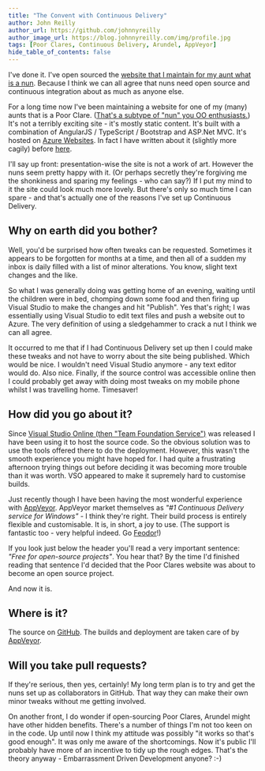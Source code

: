 ```yaml
---
title: "The Convent with Continuous Delivery"
author: John Reilly
author_url: https://github.com/johnnyreilly
author_image_url: https://blog.johnnyreilly.com/img/profile.jpg
tags: [Poor Clares, Continuous Delivery, Arundel, AppVeyor]
hide_table_of_contents: false
---
```

I've done it. I've open sourced the [website that I maintain for my aunt what is a nun](http://www.poorclaresarundel.org/). Because I think we can all agree that nuns need open source and continuous integration about as much as anyone else.

 For a long time now I've been maintaining a website for one of my (many) aunts that is a Poor Clare. ([That's a subtype of "nun" you OO enthusiasts.](https://en.wikipedia.org/wiki/Subtyping)) It's not a terribly exciting site - it's mostly static content. It's built with a combination of AngularJS / TypeScript / Bootstrap and ASP.Net MVC. It's hosted on [Azure Websites](http://azure.microsoft.com/en-us/documentation/services/websites/). In fact I have written about it (slightly more cagily) before [here](https://blog.johnnyreilly.com/2014/06/migrating-from-angularjs-to-angularts.html).

I'll say up front: presentation-wise the site is not a work of art. However the nuns seem pretty happy with it. (Or perhaps secretly they're forgiving me the shonkiness and sparing my feelings - who can say?) If I put my mind to it the site could look much more lovely. But there's only so much time I can spare - and that's actually one of the reasons I've set up Continuous Delivery.

## Why on earth did you bother?

Well, you'd be surprised how often tweaks can be requested. Sometimes it appears to be forgotten for months at a time, and then all of a sudden my inbox is daily filled with a list of minor alterations. You know, slight text changes and the like.

So what I was generally doing was getting home of an evening, waiting until the children were in bed, chomping down some food and then firing up Visual Studio to make the changes and hit "Publish". Yes that's right; I was essentially using Visual Studio to edit text files and push a website out to Azure. The very definition of using a sledgehammer to crack a nut I think we can all agree.

It occurred to me that if I had Continuous Delivery set up then I could make these tweaks and not have to worry about the site being published. Which would be nice. I wouldn't need Visual Studio anymore - any text editor would do. Also nice. Finally, if the source control was accessible online then I could probably get away with doing most tweaks on my mobile phone whilst I was travelling home. Timesaver!

## How did you go about it?

Since [Visual Studio Online (then "Team Foundation Service")](http://www.visualstudioonline.com) was released I have been using it to host the source code. So the obvious solution was to use the tools offered there to do the deployment. However, this wasn't the smooth experience you might have hoped for. I had quite a frustrating afternoon trying things out before deciding it was becoming more trouble than it was worth. VSO appeared to make it supremely hard to customise builds.

Just recently though I have been having the most wonderful experience with [AppVeyor](http://www.appveyor.com/). AppVeyor market themselves as *"#1 Continuous Delivery service for Windows"* \- I think they're right. Their build process is entirely flexible and customisable. It is, in short, a joy to use. (The support is fantastic too - very helpful indeed. Go [Feodor](https://github.com/FeodorFitsner)!)

If you look just below the header you'll read a very important sentence: *"Free for open-source projects"*. You hear that? By the time I'd finished reading that sentence I'd decided that the Poor Clares website was about to become an open source project.

And now it is.

## Where is it?

The source on [GitHub](https://github.com/johnnyreilly/poorclaresarundel). The builds and deployment are taken care of by [AppVeyor](https://ci.appveyor.com/project/JohnReilly/poorclaresarundel).

## Will you take pull requests?

If they're serious, then yes, certainly! My long term plan is to try and get the nuns set up as collaborators in GitHub. That way they can make their own minor tweaks without me getting involved.

On another front, I do wonder if open-sourcing Poor Clares, Arundel might have other hidden benefits. There's a number of things I'm not too keen on in the code. Up until now I think my attitude was possibly "it works so that's good enough". It was only me aware of the shortcomings. Now it's public I'll probably have more of an incentive to tidy up the rough edges. That's the theory anyway - Embarrassment Driven Development anyone? :-)


